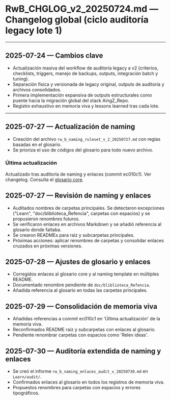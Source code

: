 # RwB_CHGLOG_v2_20250724.md — Changelog global (ciclo auditoría legacy lote 1)

---

## 2025-07-24 — Cambios clave
- Actualización masiva del workflow de auditoría legacy a v2 (criterios, checklists, triggers, manejo de backups, outputs, integración batch y tuning).
- Separación física y versionada de legacy original, outputs de auditoría y archivos consolidados.
- Primera implementación expansiva de outputs estructurales como puente hacia la migración global del stack AingZ_Repo.
- Registro exhaustivo en memoria viva y lessons learned tras cada lote.

---

## 2025-07-27 — Actualización de naming
- Creación del archivo `rw_b_naming_ruleset_v_2_20250727.md` con reglas basadas en el glosario.
- Se prioriza el uso de códigos del glosario para todo nuevo archivo.


### Última actualización
Actualizado tras auditoría de naming y enlaces (commit ec010c1). Ver changelog.
Consulta el [glosario core](../../knowledges/glossary/rw_b_glosario_code_v_0_core.md).

## 2025-07-27 — Revisión de naming y enlaces
- Auditados nombres de carpetas principales. Se detectaron excepciones ("Learn", "doc/bliblioteca_Refencia", carpetas con espacios) y se propusieron renombres futuros.
- Se verificaron enlaces en archivos Markdown y se añadió referencia al glosario donde faltaba.
- Se crearon READMEs para raíz y subcarpetas principales.
- Próximas acciones: aplicar renombres de carpetas y consolidar enlaces cruzados en próximas versiones.

## 2025-07-28 — Ajustes de glosario y enlaces
- Corregidos enlaces al glosario core y al naming template en múltiples README.
- Documentado renombre pendiente de `doc/bliblioteca_Refencia`.
- Añadida referencia al glosario en todas las carpetas principales.
## 2025-07-29 — Consolidación de memoria viva
- Añadidas referencias a commit ec010c1 en 'Última actualización' de la memoria viva.
- Reconfirmados README raíz y subcarpetas con enlaces al glosario.
- Pendiente renombrar carpetas con espacios como 'Relev ideas'.

## 2025-07-30 — Auditoría extendida de naming y enlaces
- Se creó el informe `rw_b_naming_enlaces_audit_v_20250730.md` en `Learn/audit/`.
- Confirmados enlaces al glosario en todos los registros de memoria viva.
- Propuestos renombres para carpetas con espacios y errores tipográficos.
